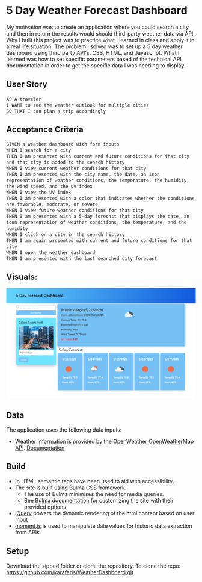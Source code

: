 # 5 Day Weather Forecast Dashboard

My motivation was to create an application where you could search a city and then in return the results would should third-party weather data via API. Why I built this project was to practice what I learned in class and apply it in a real life situation. The problem I solved was to set up a 5 day weather dashboard using third party API's, CSS, HTML, and Javascript. What I learned was how to set specific parameters based of the technical API documentation in order to get the specific data I was needing to display.


## User Story

    AS A traveler
    I WANT to see the weather outlook for multiple cities
    SO THAT I can plan a trip accordingly

## Acceptance Criteria

    GIVEN a weather dashboard with form inputs
    WHEN I search for a city
    THEN I am presented with current and future conditions for that city and that city is added to the search history
    WHEN I view current weather conditions for that city
    THEN I am presented with the city name, the date, an icon representation of weather conditions, the temperature, the humidity, the wind speed, and the UV index
    WHEN I view the UV index
    THEN I am presented with a color that indicates whether the conditions are favorable, moderate, or severe
    WHEN I view future weather conditions for that city
    THEN I am presented with a 5-day forecast that displays the date, an icon representation of weather conditions, the temperature, and the humidity
    WHEN I click on a city in the search history
    THEN I am again presented with current and future conditions for that city
    WHEN I open the weather dashboard
    THEN I am presented with the last searched city forecast 


## Visuals:
![Screenshot of loaded weather dashboard](/media/weather-dashboard-screenshot.jpg)


## Data

The application uses the following data inputs:
* Weather information is provided by the OpenWeather [OpenWeatherMap API](https://openweathermap.org/). [Documentation](https://openweathermap.org/api) 


## Build

* In HTML semantic tags have been used to aid with accessibility.
* The site is built using Bulma CSS framework.
   * The use of Bulma minimises the need for media queries. 
   * See [Bulma documentation](https://bulma.io/documentation/) for customizing the site with their provided options
* [jQuery](https://api.jquery.com/) powers the dynamic rendering of the html content based on user input
* [moment.js](https://momentjs.com/) is used to manipulate date values for historic data extraction from APIs


## Setup
Download the zipped folder or clone the repository. 
To clone the repo: https://github.com/karafaris/WeatherDashboard.git


